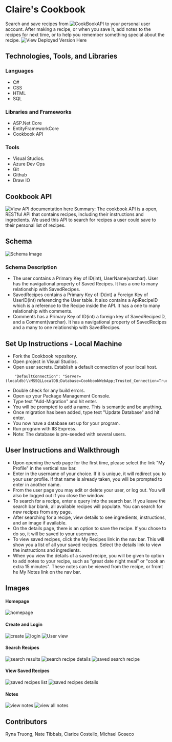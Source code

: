 # Claire's Cookbook
Search and save recipes from ![CookBookAPI](https://github.com/KKetter/CookBookAPI) to your personal user account. After making a recipe, or when you save it, add notes to the recipes for next time, or to help you remember something special about the recipe.
![View Deployed Version Here](www.ClairesCookBook.AzureWebsites.Net)

## Technologies, Tools, and Libraries
### Languages
- C#
- CSS
- HTML
- SQL
### Libraries and Frameworks
- ASP.Net Core
- EntityFrameworkCore
- Cookbook API
### Tools
- Visual Studios.
- Azure Dev Ops
- Git
- Github
- Draw IO

## Cookbook API
![View API documentation here](https://github.com/KKetter/CookBookAPI)
Summary: The cookbook API is a open, RESTful API that contains recipes, including their instructions and ingredients. We used this API to search for recipes a user could save to their personal list of recipes.


## Schema
![Schema Image](Assets/Schema.png)

### Schema Description
- The user contains a Primary Key of ID(int), UserName(varchar). User has the navigational property of Saved Recipes. It has a one to many relationship with SavedRecipes. 
- SavedRecipes contains a Primary Key of ID(int) a Foreign Key of UserID(int) referencing the User table. It also contains a ApiRecipeID which is a reference to the Recipe inside the API. It has a one to many relationship with comments. 
- Comments has a Primary Key of ID(int) a foreign key of SavedRecipesID, and a Comment(varchar). It has a navigational property of SavedRecipes and a many to one relationship with SavedRecipes. 

## Set Up Instructions - Local Machine
- Fork the Cookbook repository.
- Open project in Visual Studios.
- Open user secrets. Establish a default connection of your local host. 
```
    "DefaultConnection": "Server=(localdb)\\MSSQLLocalDB;Database=CookbookWebApp;Trusted_Connection=True;MultipleActiveResultSets=True",
```
- Double check for any build errors.
- Open up your Package Management Console.
- Type text "Add-Migration" and hit enter.
- You will be prompted to add a name. This is semantic and be anything.
- Once migration has been added, type text "Update Database" and hit enter.
- You now have a database set up for your program.
- Run program with IIS Express.
- Note: The database is pre-seeded with several users. 


## User Instructions and Walkthrough
- Upon opening the web page for the first time, please select the link "My Profile" in the vertical nav bar.
- Enter in the username of your choice. If it is unique, it will redirect you to your user profile. If that name is already taken, you will be prompted to enter in another name.
- From the user page you may edit or delete your user, or log out. You will also be logged out if you close the window.
- To search for a recipe, enter a query into the search bar. If you leave the search bar blank, all available recipes will populate. You can search for new recipes from any page.
- After searching for a recipe, view details to see ingredients, instructions, and an image if available.
- On the details page, there is an option to save the recipe. If you chose to do so, it will be saved to your username.
- To view saved recipes, click the My Recipes link in the nav bar. This will show you a list of all your saved recipes. Select the details link to view the instructions and ingredients.
- When you view the details of a saved recipe, you will be given to option to add notes to your recipe, such as "great date night meal" or "cook an extra 15 minutes". These notes can be viewed from the recipe, or fromt he My Notes link on the nav bar.





## Images
#### Homepage
![homepage](Assets/sample_img/home.PNG)
#### Create and Login
![create](Assets/sample_img/create.PNG)
![login](Assets/sample_img/login.PNG)
![User view](Assets/sample_img/userpage.PNG)
#### Search Recipes
![search results](Assets/sample_img/search_results.PNG)
![search recipe details](Assets/sample_img/search_recipe_results.PNG)
![saved search recipe](Assets/sample_img/save_searched_recipe.PNG)
#### View Saved Recipes
![saved recipes list](Assets/sample_img/saved_recipes.PNG)
![saved recipes details](Assests/sample_img/saved_recipe_view.PNG)
#### Notes
![view notes](Assets/sample_img/notes_view.PNG)
![view all notes](Assets/sample_img/all_notes.PNG)


## Contributors
Ryna Truong, Nate Tibbals, Clarice Costello, Michael Goseco


